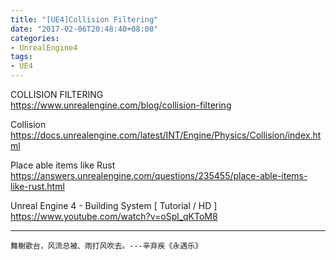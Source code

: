 ```yaml
---
title: "[UE4]Collision Filtering"
date: "2017-02-06T20:48:40+08:00"
categories:
- UnrealEngine4
tags:
- UE4
---
```


COLLISION FILTERING  
https://www.unrealengine.com/blog/collision-filtering

Collision  
https://docs.unrealengine.com/latest/INT/Engine/Physics/Collision/index.html

Place able items like Rust  
https://answers.unrealengine.com/questions/235455/place-able-items-like-rust.html

Unreal Engine 4 - Building System [ Tutorial / HD ]  
https://www.youtube.com/watch?v=oSpl_qKToM8

***
`舞榭歌台，风流总被、雨打风吹去。---辛弃疾《永遇乐》`